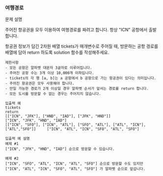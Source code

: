 ### 여행경로

문제 설명

주어진 항공권을 모두 이용하여 여행경로를 짜려고 합니다. 항상 "ICN" 공항에서 출발합니다.

항공권 정보가 담긴 2차원 배열 tickets가 매개변수로 주어질 때, 방문하는 공항 경로를 배열에 담아 return 하도록 solution 함수를 작성해주세요.

```
제한사항
- 모든 공항은 알파벳 대문자 3글자로 이루어집니다.
- 주어진 공항 수는 3개 이상 10,000개 이하입니다.
- tickets의 각 행 [a, b]는 a 공항에서 b 공항으로 가는 항공권이 있다는 의미입니다.
- 주어진 항공권은 모두 사용해야 합니다.
- 만일 가능한 경로가 2개 이상일 경우 알파벳 순서가 앞서는 경로를 return 합니다.
- 모든 도시를 방문할 수 없는 경우는 주어지지 않습니다.

입출력 예
tickets                                                                             return
[["ICN", "JFK"], ["HND", "IAD"], ["JFK", "HND"]]                                    ["ICN", "JFK", "HND", "IAD"]
[["ICN", "SFO"], ["ICN", "ATL"], ["SFO", "ATL"], ["ATL", "ICN"], ["ATL","SFO"]]     ["ICN", "ATL", "ICN", "SFO", "ATL", "SFO"]

입출력 예 설명
예제 #1
["ICN", "JFK", "HND", "IAD"] 순으로 방문할 수 있습니다.

예제 #2
["ICN", "SFO", "ATL", "ICN", "ATL", "SFO"] 순으로 방문할 수도 있지만 ["ICN", "ATL", "ICN", "SFO", "ATL", "SFO"] 가 알파벳 순으로 앞섭니다.
```
